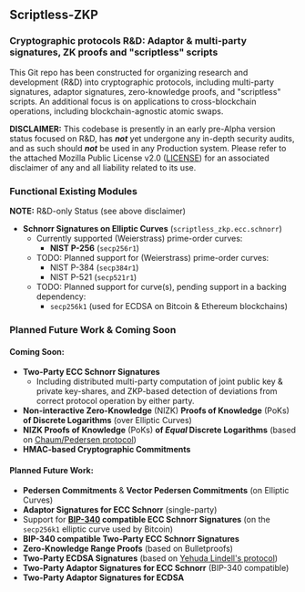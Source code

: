 ## Scriptless-ZKP

### Cryptographic protocols R&D: Adaptor & multi-party signatures, ZK proofs and "scriptless" scripts

This Git repo has been constructed for organizing research and development (R&D) into cryptographic protocols,
including multi-party signatures, adaptor signatures, zero-knowledge proofs, and "scriptless" scripts.
An additional focus is on applications to cross-blockchain operations, including blockchain-agnostic atomic swaps.

**DISCLAIMER:** This codebase is presently in an early pre-Alpha version status focused on R&D, has _**not**_ yet
undergone any in-depth security audits, and as such should _**not**_ be used in any Production system.
Please refer to the attached Mozilla Public License v2.0
([LICENSE](https://github.com/qubits4all/scriptless-zkp/blob/develop/LICENSE)) for an associated disclaimer of any and
all liability related to its use.

### Functional Existing Modules
**NOTE:** R&D-only Status (see above disclaimer)

- **Schnorr Signatures on Elliptic Curves** (`scriptless_zkp.ecc.schnorr`)
  - Currently supported (Weierstrass) prime-order curves:
    - **NIST P-256** (`secp256r1`)
  - TODO: Planned support for (Weierstrass) prime-order curves:
    - NIST P-384 (`secp384r1`)
    - NIST P-521 (`secp521r1`)
  - TODO: Planned support for curve(s), pending support in a backing dependency:
    - `secp256k1` (used for ECDSA on Bitcoin & Ethereum blockchains)

### Planned Future Work & Coming Soon

#### Coming Soon:
- **Two-Party ECC Schnorr Signatures**
  - Including distributed multi-party computation of joint public key & private key-shares, and ZKP-based
  detection of deviations from correct protocol operation by either party.
- **Non-interactive Zero-Knowledge** (NIZK) **Proofs of Knowledge** (PoKs) **of Discrete Logarithms** (over Elliptic
Curves)
- **NIZK Proofs of Knowledge** (PoKs) **of _Equal_ Discrete Logarithms**
(based on [Chaum/Pedersen protocol](https://link.springer.com/content/pdf/10.1007/3-540-48071-4_7.pdf))
- **HMAC-based Cryptographic Commitments**

#### Planned Future Work:
- **Pedersen Commitments** & **Vector Pedersen Commitments** (on Elliptic Curves)
- **Adaptor Signatures for ECC Schnorr** (single-party)
- Support for **[BIP-340](https://github.com/bitcoin/bips/blob/master/bip-0340.mediawiki) compatible ECC Schnorr 
Signatures** (on the `secp256k1` elliptic curve used by Bitcoin)
- **BIP-340 compatible Two-Party ECC Schnorr Signatures**
- **Zero-Knowledge Range Proofs** (based on Bulletproofs)
- **Two-Party ECDSA Signatures** (based on [Yehuda Lindell's protocol](https://eprint.iacr.org/2017/552.pdf))
- **Two-Party Adaptor Signatures for ECC Schnorr** (BIP-340 compatible)
- **Two-Party Adaptor Signatures for ECDSA**
